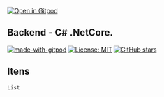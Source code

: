 [![Open in Gitpod](https://gitpod.io/button/open-in-gitpod.svg)](https://www.gitpod.io/#https://github.com/thiagodf-cit/gitpod-backend/)

## Backend - C# .NetCore.

[![made-with-gitpod](https://img.shields.io/badge/Made%20with-Gitpod-1f425f.svg)](https://gitpod.io/)
[![License: MIT](https://img.shields.io/badge/License-MIT-1f425f.svg)](https://github.com/thiagodf-cit/gitpod-backend/blob/master/LICENSE)
[![GitHub stars](https://img.shields.io/github/stars/thiagodf-cit/gitpod-backend?style=social&label=Star)](https://github.com/thiagodf-cit/gitpod-backend/)

## Itens

```
List

```
